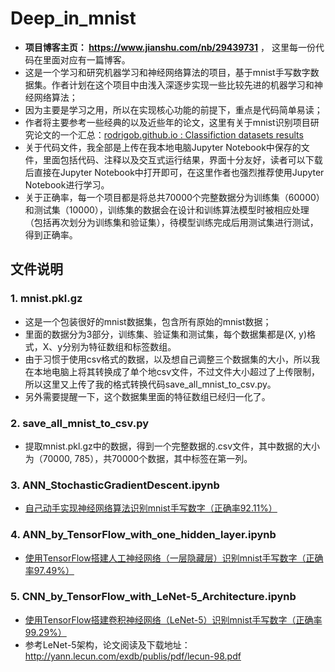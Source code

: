 # Deep_in_mnist
- **项目博客主页： https://www.jianshu.com/nb/29439731** ， 这里每一份代码在里面对应有一篇博客。
- 这是一个学习和研究机器学习和神经网络算法的项目，基于mnist手写数字数据集。作者计划在这个项目中由浅入深逐步实现一些比较先进的机器学习和神经网络算法；
- 因为主要是学习之用，所以在实现核心功能的前提下，重点是代码简单易读；
- 作者将主要参考一些经典的以及近些年的论文，这里有关于mnist识别项目研究论文的一个汇总：[rodrigob.github.io : Classifiction datasets results](http://rodrigob.github.io/are_we_there_yet/build/classification_datasets_results.html#4d4e495354) 
- 关于代码文件，我全部是上传在我本地电脑Jupyter Notebook中保存的文件，里面包括代码、注释以及交互式运行结果，界面十分友好，读者可以下载后直接在Jupyter Notebook中打开即可，在这里作者也强烈推荐使用Jupyter Notebook进行学习。
- 关于正确率，每一个项目都是将总共70000个完整数据分为训练集（60000）和测试集（10000），训练集的数据会在设计和训练算法模型时被相应处理（包括再次划分为训练集和验证集），待模型训练完成后用测试集进行测试，得到正确率。
## 文件说明
### 1. mnist.pkl.gz
- 这是一个包装很好的mnist数据集，包含所有原始的mnist数据；
- 里面的数据分为3部分，训练集、验证集和测试集，每个数据集都是(X, y)格式，X、y分别为特征数组和标签数组。
- 由于习惯于使用csv格式的数据，以及想自己调整三个数据集的大小，所以我在本地电脑上将其转换成了单个地csv文件，不过文件大小超过了上传限制，所以这里又上传了我的格式转换代码save_all_mnist_to_csv.py。
- 另外需要提醒一下，这个数据集里面的特征数组已经归一化了。
### 2. save_all_mnist_to_csv.py
- 提取mnist.pkl.gz中的数据，得到一个完整数据的.csv文件，其中数据的大小为（70000, 785），共70000个数据，其中标签在第一列。
### 3. ANN_StochasticGradientDescent.ipynb
- [自己动手实现神经网络算法识别mnist手写数字（正确率92.11%）](https://www.jianshu.com/p/db5c3ff6ccb7)
### 4. ANN_by_TensorFlow_with_one_hidden_layer.ipynb
- [使用TensorFlow搭建人工神经网络（一层隐藏层）识别mnist手写数字（正确率97.49%）](https://www.jianshu.com/p/1e36e28c3876)
### 5. CNN_by_TensorFlow_with_LeNet-5_Architecture.ipynb
- [使用TensorFlow搭建卷积神经网络（LeNet-5）识别mnist手写数字（正确率99.29%）](https://www.jianshu.com/p/c99259abefb2)
- 参考LeNet-5架构，论文阅读及下载地址：http://yann.lecun.com/exdb/publis/pdf/lecun-98.pdf
